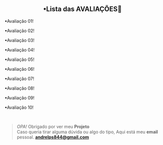 <h2 align="center">•Lista das AVALIAÇÕES🏀</h2></h2>

•Avaliação 01! 

•Avaliação 02! 

•Avaliação 03! 

•Avaliação 04! 

•Avaliação 05!

•Avaliação 06!

•Avaliação 07!

•Avaliação 08! 

•Avaliação 09! 

•Avaliação 10! 

<br/>

>_OPA!_ Obrigado por ver meu **Projeto**<br/>
>Caso queria tirar alguma dúvida ou algo do tipo, Aqui está meu **email** pessoal. 
>**andrelps844@gmail.com**
